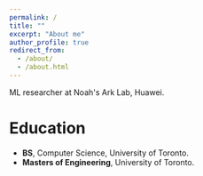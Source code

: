 ```yaml
---
permalink: /
title: ""
excerpt: "About me"
author_profile: true
redirect_from: 
  - /about/
  - /about.html
---
```



ML researcher at Noah's Ark Lab, Huawei.

<!--I was previously a research assistant in the Mechanical and Engineering department, where I worked with Dr. [Elias Khalil](https://ekhalil.com) on developing reinforcement learning algorithms for online matching problems. My MEng research project focused on using RL algorithms to enhance detection mechanisms at EV charging stations, under the supervision of Dr. [Deepa Kundur](https://www.comm.utoronto.ca/~dkundur/) and Dr. [Mosaddek Tushar](https://scholar.google.com/citations?user=QBwimpcAAAAJ&hl=en).-->


# Education

  - **BS**, Computer Science, University of Toronto.
  - **Masters of Engineering**, University of Toronto.
